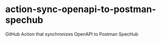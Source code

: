 # action-sync-openapi-to-postman-spechub
GitHub Action that synchronizes OpenAPI to Postman SpecHub
